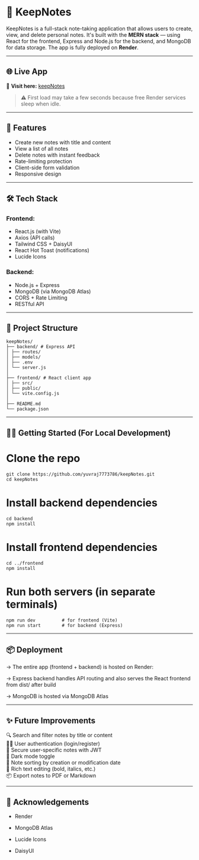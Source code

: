 # 📝 KeepNotes

KeepNotes is a full-stack note-taking application that allows users to create, view, and delete personal notes. It's built with the **MERN stack** — using React for the frontend, Express and Node.js for the backend, and MongoDB for data storage. The app is fully deployed on **Render**.

---

## 🌐 Live App

🔗 **Visit here:** [keepNotes](https://keepnotes-8ne1.onrender.com)

> ⚠️ First load may take a few seconds because free Render services sleep when idle.

---

## 🚀 Features

- Create new notes with title and content
- View a list of all notes
- Delete notes with instant feedback
- Rate-limiting protection
- Client-side form validation
- Responsive design

---

## 🛠 Tech Stack

### Frontend:
- React.js (with Vite)
- Axios (API calls)
- Tailwind CSS + DaisyUI
- React Hot Toast (notifications)
- Lucide Icons

### Backend:
- Node.js + Express
- MongoDB (via MongoDB Atlas)
- CORS + Rate Limiting
- RESTful API

---

## 📁 Project Structure
```
keepNotes/
├── backend/ # Express API
│ ├── routes/
│ ├── models/
│ ├── .env
│ └── server.js
│
├── frontend/ # React client app
│ ├── src/
│ ├── public/
│ └── vite.config.js
│
├── README.md
└── package.json
```
---

## 🧑‍💻 Getting Started (For Local Development)

# Clone the repo
```
git clone https://github.com/yuvraj7773786/keepNotes.git
cd keepNotes
```
# Install backend dependencies
```
cd backend
npm install
```
# Install frontend dependencies
```
cd ../frontend
npm install
```
# Run both servers (in separate terminals)
```
npm run dev          # for frontend (Vite)
npm run start        # for backend (Express)
```
---

## 📦 Deployment
-> The entire app (frontend + backend) is hosted on Render:

-> Express backend handles API routing and also serves the React frontend from dist/ after build

-> MongoDB is hosted via MongoDB Atlas

---
## ✨ Future Improvements
🔍 Search and filter notes by title or content  
🧑‍💻 User authentication (login/register)  
🔐 Secure user-specific notes with JWT  
🌙 Dark mode toggle  
📅 Note sorting by creation or modification date  
🧾 Rich text editing (bold, italics, etc.)  
📦 Export notes to PDF or Markdown  

---
## 🙌 Acknowledgements
- Render

- MongoDB Atlas

- Lucide Icons

- DaisyUI

